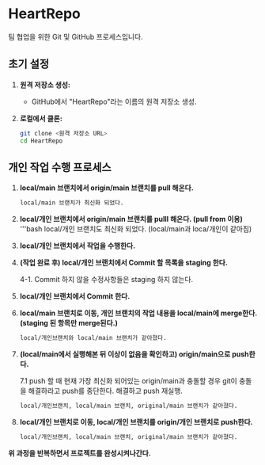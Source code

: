 # HeartRepo

팀 협업을 위한 Git 및 GitHub 프로세스입니다.

## 초기 설정

1. **원격 저장소 생성:**
   - GitHub에서 "HeartRepo"라는 이름의 원격 저장소 생성.

2. **로컬에서 클론:**
   ```bash
   git clone <원격 저장소 URL>
   cd HeartRepo

## 개인 작업 수행 프로세스

1. **local/main 브랜치에서 origin/main 브랜치를 pull 해온다.**
   ```bash
   local/main 브랜치가 최신화 되었다.

2. **local/개인 브랜치에서 origin/main 브랜치를 pulll 해온다. (pull from 이용)**
   '''bash
   local/개인 브랜치도 최신화 되었다. (local/main과 loca/개인이 같아짐)

3. **local/개인 브랜치에서 작업을 수행한다.**

4. **(작업 완료 후) local/개인 브랜치에서 Commit 할 목록을 staging 한다.**

   4-1. Commit 하지 않을 수정사항들은 staging 하지 않는다.

6. **local/개인 브랜치에서 Commit 한다.**

7. **local/main 브랜치로 이동, 개인 브랜치의 작업 내용을 local/main에 merge한다. (staging 된 항목만 merge된다.)**
   ```bash
   local/개인브랜치와 local/main 브랜치가 같아졌다.

8. **(local/main에서 실행해본 뒤 이상이 없음을 확인하고) origin/main으로 push한다.**

   7.1 push 할 때 현재 가장 최신화 되어있는 origin/main과 충돌할 경우 git이 충돌을 해결하라고 push를 중단한다. 해결하고 push 재실행.
   ```bash
   local/개인브랜치, local/main 브랜치, original/main 브랜치가 같아졌다.

9. **local/개인 브랜치로 이동, local/개인 브랜치를 origin/개인 브랜치로 push한다.**
   ```bash
   local/개인브랜치, local/main 브랜치, original/main 브랜치가 같아졌다.

**위 과정을 반복하면서 프로젝트를 완성시켜나간다.**
